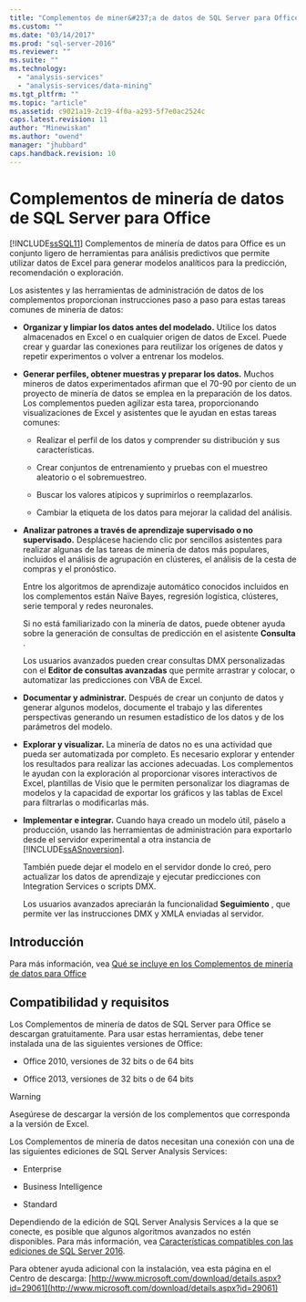 ```yaml
---
title: "Complementos de miner&#237;a de datos de SQL Server para Office | Microsoft Docs"
ms.custom: ""
ms.date: "03/14/2017"
ms.prod: "sql-server-2016"
ms.reviewer: ""
ms.suite: ""
ms.technology: 
  - "analysis-services"
  - "analysis-services/data-mining"
ms.tgt_pltfrm: ""
ms.topic: "article"
ms.assetid: c9021a19-2c19-4f0a-a293-5f7e0ac2524c
caps.latest.revision: 11
author: "Minewiskan"
ms.author: "owend"
manager: "jhubbard"
caps.handback.revision: 10
---
```

# Complementos de miner&#237;a de datos de SQL Server para Office
  [!INCLUDE[ssSQL11](../../includes/sssql11-md.md)] Complementos de minería de datos para Office es un conjunto ligero de herramientas para análisis predictivos que permite utilizar datos de Excel para generar modelos analíticos para la predicción, recomendación o exploración.  
  
 Los asistentes y las herramientas de administración de datos de los complementos proporcionan instrucciones paso a paso para estas tareas comunes de minería de datos:  
  
-   **Organizar y limpiar los datos antes del modelado.** Utilice los datos almacenados en Excel o en cualquier origen de datos de Excel. Puede crear y guardar las conexiones para reutilizar los orígenes de datos y repetir experimentos o volver a entrenar los modelos.  
  
-   **Generar perfiles, obtener muestras y preparar los datos.** Muchos mineros de datos experimentados afirman que el 70-90 por ciento de un proyecto de minería de datos se emplea en la preparación de los datos. Los complementos pueden agilizar esta tarea, proporcionando visualizaciones de Excel y asistentes que le ayudan en estas tareas comunes:  
  
    -   Realizar el perfil de los datos y comprender su distribución y sus características.  
  
    -   Crear conjuntos de entrenamiento y pruebas con el muestreo aleatorio o el sobremuestreo.  
  
    -   Buscar los valores atípicos y suprimirlos o reemplazarlos.  
  
    -   Cambiar la etiqueta de los datos para mejorar la calidad del análisis.  
  
-   **Analizar patrones a través de aprendizaje supervisado o no supervisado.** Desplácese haciendo clic por sencillos asistentes para realizar algunas de las tareas de minería de datos más populares, incluidos el análisis de agrupación en clústeres, el análisis de la cesta de compras y el pronóstico.  
  
     Entre los algoritmos de aprendizaje automático conocidos incluidos en los complementos están Naïve Bayes, regresión logística, clústeres, serie temporal y redes neuronales.  
  
     Si no está familiarizado con la minería de datos, puede obtener ayuda sobre la generación de consultas de predicción en el asistente **Consulta** .  
  
     Los usuarios avanzados pueden crear consultas DMX personalizadas con el **Editor de consultas avanzadas** que permite arrastrar y colocar, o automatizar las predicciones con VBA de Excel.  
  
-   **Documentar y administrar.** Después de crear un conjunto de datos y generar algunos modelos, documente el trabajo y las diferentes perspectivas generando un resumen estadístico de los datos y de los parámetros del modelo.  
  
-   **Explorar y visualizar.** La minería de datos no es una actividad que pueda ser automatizada por completo. Es necesario explorar y entender los resultados para realizar las acciones adecuadas. Los complementos le ayudan con la exploración al proporcionar visores interactivos de Excel, plantillas de Visio que le permiten personalizar los diagramas de modelos y la capacidad de exportar los gráficos y las tablas de Excel para filtrarlas o modificarlas más.  
  
-   **Implementar e integrar.** Cuando haya creado un modelo útil, páselo a producción, usando las herramientas de administración para exportarlo desde el servidor experimental a otra instancia de [!INCLUDE[ssASnoversion](../../includes/ssasnoversion-md.md)].  
  
     También puede dejar el modelo en el servidor donde lo creó, pero actualizar los datos de aprendizaje y ejecutar predicciones con Integration Services o scripts DMX.  
  
     Los usuarios avanzados apreciarán la funcionalidad **Seguimiento** , que permite ver las instrucciones DMX y XMLA enviadas al servidor.  
  
## Introducción  
 Para más información, vea [Qué se incluye en los Complementos de minería de datos para Office](http://go.microsoft.com/fwlink/p/?LinkId=616849)  
  
## Compatibilidad y requisitos  
 Los Complementos de minería de datos de SQL Server para Office se descargan gratuitamente. Para usar estas herramientas, debe tener instalada una de las siguientes versiones de Office:  
  
-   Office 2010, versiones de 32 bits o de 64 bits  
  
-   Office 2013, versiones de 32 bits o de 64 bits  
  
> [!WARNING]  
>  Asegúrese de descargar la versión de los complementos que corresponda a la versión de Excel.  
  
 Los Complementos de minería de datos necesitan una conexión con una de las siguientes ediciones de SQL Server Analysis Services:  
  
-   Enterprise  
  
-   Business Intelligence  
  
-   Standard  
  
 Dependiendo de la edición de SQL Server Analysis Services a la que se conecte, es posible que algunos algoritmos avanzados no estén disponibles. Para más información, vea [Características compatibles con las ediciones de SQL Server 2016](../Topic/Features%20Supported%20by%20the%20Editions%20of%20SQL%20Server%202016.md).  
  
 Para obtener ayuda adicional con la instalación, vea esta página en el Centro de descarga: [http://www.microsoft.com/download/details.aspx?id=29061](http://www.microsoft.com/download/details.aspx?id=29061)  
  
  